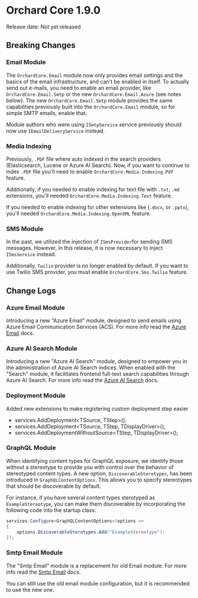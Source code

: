 # Orchard Core 1.9.0

Release date: Not yet released

## Breaking Changes

### Email Module

The `OrchardCore.Email` module now only provides email settings and the basics of the email infrastructure, and can't be enabled in itself. To actually send out e-mails, you need to enable an email provider, like `OrchardCore.Email.Smtp` or the new `OrchardCore.Email.Azure` (see notes below). The new `OrchardCore.Email.Smtp` module provides the same capabilities previously built into the `OrchardCore.Email` module, so for simple SMTP emails, enable that.

Module authors who were using `ISmtpService` service previously should now use `IEmailDeliveryService` instead.

### Media Indexing

Previously, `.PDF` file where auto indexed in the search providers (Elasticsearch, Lucene or Azure AI Search). Now, if you want to continue to index `.PDF` file you'll need to enable `OrchardCore.Media.Indexing.Pdf` feature.

Additionally, if you needed to enable indexing for text file with `.txt`, `.md` extensions, you'll needed `OrchardCore.Media.Indexing.Text` feature.

If you needed to enable indexing for other extensions like (`.docx`, or `.pptx`), you'll needed `OrchardCore.Media.Indexing.OpenXML` feature.

### SMS Module

In the past, we utilized the injection of `ISmsProvider`for sending SMS messages. However, in this release, it is now necessary to inject `ISmsService` instead.

Additionally, `Twilio` provider is no longer enabled by default. If you want to use Twilio SMS provider, you must enable `OrchardCore.Sms.Twilio` feature.

## Change Logs

### Azure Email Module

Introducing a new "Azure Email" module, designed to send emails using Azure Email Communication Services (ACS). For more info read the [Azure Email](../reference/modules/Email.Azure/README.md) docs.


### Azure AI Search Module

Introducing a new "Azure AI Search" module, designed to empower you in the administration of Azure AI Search indices. When enabled with the "Search" module, it facilitates frontend full-text search capabilities through Azure AI Search. For more info read the [Azure AI Search](../reference/modules/AzureAISearch/README.md) docs.

### Deployment Module

Added new extensions to make registering custom deployment step easier

- services.AddDeployment<TSource, TStep>();
- services.AddDeployment<TSource, TStep, TDisplayDriver>();
- services.AddDeploymentWithoutSource<TStep, TDisplayDriver>();

### GraphQL Module

When identifying content types for GraphQL exposure, we identify those without a stereotype to provide you with control over the behavior of stereotyped content types. A new option, `DiscoverableSterotypes`, has been introduced in `GraphQLContentOptions`. This allows you to specify stereotypes that should be discoverable by default.

For instance, if you have several content types sterotyped as `ExampleStereotype`, you can make them discoverable by incorporating the following code into the startup class:

```csharp
services.Configure<GraphQLContentOptions>(options =>
{
    options.DiscoverableSterotypes.Add("ExampleStereotype");
});
```

### Smtp Email Module

The "Smtp Email" module is a replacement for old Email module. For more info read the [Smtp Email](../reference/modules/Email.Smtp/README.md) docs.

You can still use the old email module configuration, but it is recommended to use the new one.

